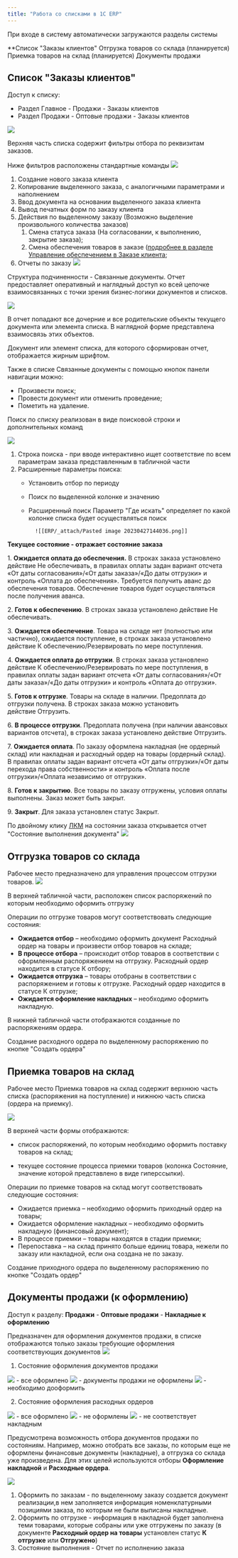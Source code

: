 ```yaml
---
title: "Работа со списками в 1С ERP"
---
```


При входе в систему автоматически загружаются разделы системы

**Список "Заказы клиентов"
Отгрузка товаров со склада (планируется)
Приемка товаров на склад (планируется)
Документы продажи

## Список "Заказы клиентов"

Доступ к списку:
- Раздел Главное - Продажи - Заказы клиентов
- Раздел Продажи - Оптовые продажи - Заказы клиентов

![](ERP/_attach/Pasted%20image%2020230427110504.png)

Верхняя часть списка содержит фильтры отбора по реквизитам заказов.

Ниже фильтров расположены стандартные команды
![](ERP/_attach/Pasted%20image%2020230427111122.png)

1. Создание нового заказа клиента
2. Копирование выделенного заказа, с аналогичными параметрами и наполнением
3. Ввод документа на основании выделенного заказа клиента
4. Вывод печатных форм по заказу клиента
5. Действия по выделенному заказу (Возможно выделение произвольного количества заказов)
	1. Смена статуса заказа (На согласовании, к выполнению, закрытие заказа);
	2. Смена обеспечения товаров в заказе ([подробнее в разделе Управление обеспечением в Заказе клиента](obsidian://open?vault=content2&file=ERP%2F%D0%A3%D0%BF%D1%80%D0%B0%D0%B2%D0%BB%D0%B5%D0%BD%D0%B8%D0%B5%20%D0%BF%D1%80%D0%BE%D0%B4%D0%B0%D0%B6%D0%B0%D0%BC%D0%B8%2F%D0%97%D0%B0%D0%BF%D1%87%D0%B0%D1%81%D1%82%D0%B8%2F%D0%9E%D1%84%D0%BE%D1%80%D0%BC%D0%BB%D0%B5%D0%BD%D0%B8%D0%B5%20%D0%B7%D0%B0%D0%BA%D0%B0%D0%B7%D0%B0%20%D0%BA%D0%BB%D0%B8%D0%B5%D0%BD%D1%82%D0%B0%201C%20ERP);
6. Отчеты по заказу
![](ERP/_attach/Pasted%20image%2020230427111748.png)

Структура подчиненности - Связанные документы. Отчет предоставляет оперативный и наглядный доступ ко всей цепочке взаимосвязанных с точки зрения бизнес‑логики документов и списков.

![](ERP/_attach/Pasted%20image%2020230427112041.png)

В отчет попадают все дочерние и все родительские объекты текущего документа или элемента списка. В наглядной форме представлена взаимосвязь этих объектов.

Документ или элемент списка, для которого сформирован отчет, отображается жирным шрифтом.

Также в списке Связанные документы с помощью кнопок панели навигации можно:
- Произвести поиск;
- Провести документ или отменить проведение;
- Пометить на удаление.

Поиск по списку реализован в виде поисковой строки и дополнительных команд

![](ERP/_attach/Pasted%20image%2020230427131645.png)

1. Строка поиска - при вводе интерактивно ищет соответствие по всем параметрам заказа представленным в табличной части
2. Расширенные параметры поиска:
	- Установить отбор по периоду
	- Поиск по выделенной колонке и значению
	- Расширенный поиск
			Параметр "Где искать" определяет по какой колонке списка будет осуществляться поиск

			![[ERP/_attach/Pasted image 20230427144036.png]]
**Текущее состояние - отражает состояние заказа**

1. **Ожидается оплата до обеспечения.** В строках заказа установлено действие Не обеспечивать, в правилах оплаты задан вариант отсчета «От даты согласования»/«От даты заказа»/«До даты отгрузки» и контроль «Оплата до обеспечения». Требуется получить аванс до обеспечения товаров. Обеспечение товаров будет осуществляться после получения аванса.

2. **Готов к обеспечению**. В строках заказа установлено действие Не обеспечивать.

3. **Ожидается обеспечение**. Товара на складе нет (полностью или частично), ожидается поступление, в строках заказа установлено действие К обеспечению/Резервировать по мере поступления.

4. **Ожидается оплата до отгрузки**. В строках заказа установлено действие К обеспечению/Резервировать по мере поступления, в правилах оплаты задан вариант отсчета «От даты согласования»/«От даты заказа»/«До даты отгрузки» и контроль «Оплата до отгрузки».

5. **Готов к отгрузке**. Товары на складе в наличии. Предоплата до отгрузки получена. В строках заказа можно установить действие Отгрузить.

6. **В процессе отгрузки**. Предоплата получена (при наличии авансовых вариантов отсчета), в строках заказа установлено действие Отгрузить.

7. **Ожидается оплата**. По заказу оформлена накладная (не ордерный склад) или накладная и расходный ордер на товары (ордерный склад). В правилах оплаты задан вариант отсчета «От даты отгрузки»/«От даты перехода права собственности» и контроль «Оплата после отгрузки»/«Оплата независимо от отгрузки».

8. **Готов к закрытию**. Все товары по заказу отгружены, условия оплаты выполнены. Заказ может быть закрыт.

9. **Закрыт**. Для заказа установлен статус Закрыт.

По двойному клику [ЛКМ](ERP/Управление%20продажами/Запчасти/ЛКМ.md) на состоянии заказа открывается отчет "Состояние выполнения документа"
![](ERP/_attach/Pasted%20image%2020230406105311.png)

## Отгрузка товаров со склада

Рабочее место предназначено для управления процессом отгрузки товаров.
![](ERP/_attach/Pasted%20image%2020230509185214.png)

В верхней табличной части, расположен список распоряжений по которым необходимо оформить отгрузку

Операции по отгрузке товаров могут соответствовать следующие состояния:

- **Ожидается отбор** – необходимо оформить документ Расходный ордер на товары и произвести отбор товаров на складе;
- **В процессе отбора** – происходит отбор товаров в соответствии с оформленным распоряжением на отгрузку. Расходный ордер находится в статусе К отбору;
- **Ожидается отгрузка** – товары отобраны в соответствии с распоряжением и готовы к отгрузке. Расходный ордер находится в статусе К отгрузке;
- **Ожидается оформление накладных** – необходимо оформить накладную.

В нижней табличной части отображаются созданные по распоряжениям ордера.

Создание расходного ордера по выделенному распоряжению по кнопке "Создать ордера"

## Приемка товаров на склад

Рабочее место Приемка товаров на склад содержит верхнюю часть списка (распоряжения на поступление) и нижнюю часть списка (ордера на приемку).

![](ERP/_attach/Pasted%20image%2020230510072803.png)

В верхней части формы отображаются:

- список распоряжений, по которым необходимо оформить поставку товаров на склад;

- текущее состояние процесса приемки товаров (колонка Состояние, значение которой представлено в виде гиперссылки).

Операции по приемке товаров на склад могут соответствовать следующие состояния:

- Ожидается приемка – необходимо оформить приходный ордер на товары;
- Ожидается оформление накладных – необходимо оформить накладную (финансовый документ);
- В процессе приемки – товары находятся в стадии приемки;
- Перепоставка – на склад принято больше единиц товара, нежели по заказу или накладной, если она создана не по заказу.

Создание приходного ордера по выделенному распоряжению по кнопке "Создать ордер"

## Документы продажи (к оформлению)

Доступ к разделу: **Продажи** - **Оптовые продажи** - **Накладные к оформлению**

Предназначен для оформления документов продажи, в списке отображаются только заказы требующие оформления соответствующих документов
![](ERP/_attach/Pasted%20image%2020230427160054.png)

1. Состояние оформления документов продажи

![](ERP/_attach/Pasted%20image%2020230427160229.png) - все оформлено
![](ERP/_attach/Pasted%20image%2020230427160248.png) - документы продажи не оформлены
![](ERP/_attach/Pasted%20image%2020230427160305.png) - необходимо дооформить

2. Состояние оформления расходных ордеров

![](ERP/_attach/Pasted%20image%2020230427160229.png) - все оформлено
![](ERP/_attach/Pasted%20image%2020230427160248.png) - не оформлены
![](ERP/_attach/Pasted%20image%2020230427160441.png) - не соответствует накладным

Предусмотрена возможность отбора документов продажи по состояниям. Например, можно отобрать все заказы, по которым еще не оформлены финансовые документы (накладные), а отгрузка со склада уже произведена. Для этих целей используются отборы **Оформление накладной** и **Расходные ордера**.

![](ERP/_attach/Pasted%20image%2020230427163440.png)

1. Оформить по заказам - по выделенному заказу создается документ реализации,в нем заполняется информация номенклатурными позициями заказа, по которым не были выписаны накладные.
2. Оформить по отгрузке - информация в накладной будет заполнена теми товарами, которые собраны или уже отгружены по заказу (в документе **Расходный ордер на товары** установлен статус **К отгрузке** или **Отгружено**)
3. Состояние выполнения - Отчет по исполнению заказа